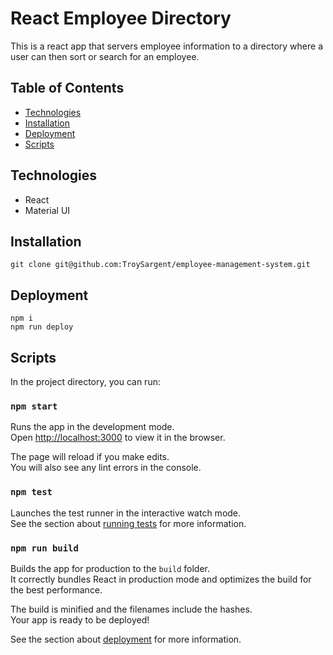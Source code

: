 # React Employee Directory
This is a react app that servers employee information to a directory where a user can then sort or search for an employee.
## Table of Contents
- [Technologies](#Technologies)
- [Installation](#Installation)
- [Deployment](#Deployment)
- [Scripts](#Scripts)
## Technologies
- React
- Material UI
## Installation
```
git clone git@github.com:TroySargent/employee-management-system.git
```
## Deployment
```
npm i 
npm run deploy
```
## Scripts

In the project directory, you can run:

### `npm start`

Runs the app in the development mode.<br />
Open [http://localhost:3000](http://localhost:3000) to view it in the browser.

The page will reload if you make edits.<br />
You will also see any lint errors in the console.

### `npm test`

Launches the test runner in the interactive watch mode.<br />
See the section about [running tests](https://facebook.github.io/create-react-app/docs/running-tests) for more information.

### `npm run build`

Builds the app for production to the `build` folder.<br />
It correctly bundles React in production mode and optimizes the build for the best performance.

The build is minified and the filenames include the hashes.<br />
Your app is ready to be deployed!

See the section about [deployment](https://facebook.github.io/create-react-app/docs/deployment) for more information.

